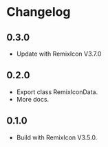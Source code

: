 # Changelog

## 0.3.0

* Update with RemixIcon V3.7.0

## 0.2.0

* Export class RemixIconData.
* More docs.

## 0.1.0

* Build with RemixIcon V3.5.0.
